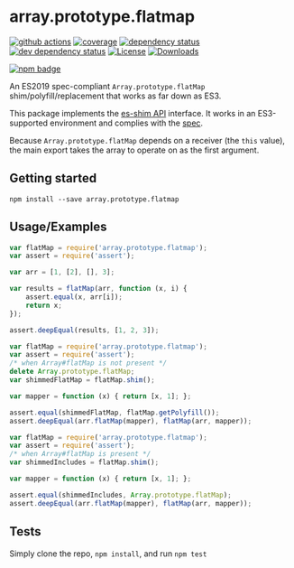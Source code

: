 # array.prototype.flatmap

[![github actions](https://img.shields.io/endpoint?url=https://github-actions-badge-u3jn4tfpocch.runkit.sh/es-shims/Array.prototype.flatMap)](https://github.com/es-shims/Array.prototype.flatMap/actions) [![coverage](https://codecov.io/gh/es-shims/Array.prototype.flatMap/branch/main/graphs/badge.svg)](https://app.codecov.io/gh/es-shims/Array.prototype.flatMap/) [![dependency status](https://david-dm.org/es-shims/Array.prototype.flatMap.svg)](https://david-dm.org/es-shims/Array.prototype.flatMap) [![dev dependency status](https://david-dm.org/es-shims/Array.prototype.flatMap/dev-status.svg)](https://david-dm.org/es-shims/Array.prototype.flatMap#info=devDependencies) [![License](https://img.shields.io/npm/l/array.prototype.flatmap.svg)](LICENSE/) [![Downloads](https://img.shields.io/npm/dm/array.prototype.flatmap.svg)](https://npm-stat.com/charts.html?package=array.prototype.flatmap)

[![npm badge](https://nodei.co/npm/array.prototype.flatmap.png?downloads=true\&stars=true)](https://npmjs.org/package/array.prototype.flatmap)

An ES2019 spec-compliant `Array.prototype.flatMap` shim/polyfill/replacement that works as far down as ES3.

This package implements the [es-shim API](https://github.com/es-shims/api) interface. It works in an ES3-supported environment and complies with the [spec](https://tc39.es/ecma262/#sec-array.prototype.flatmap).

Because `Array.prototype.flatMap` depends on a receiver (the `this` value), the main export takes the array to operate on as the first argument.

## Getting started

```
npm install --save array.prototype.flatmap
```

## Usage/Examples

```js
var flatMap = require('array.prototype.flatmap');
var assert = require('assert');

var arr = [1, [2], [], 3];

var results = flatMap(arr, function (x, i) {
	assert.equal(x, arr[i]);
	return x;
});

assert.deepEqual(results, [1, 2, 3]);
```

```js
var flatMap = require('array.prototype.flatmap');
var assert = require('assert');
/* when Array#flatMap is not present */
delete Array.prototype.flatMap;
var shimmedFlatMap = flatMap.shim();

var mapper = function (x) { return [x, 1]; };

assert.equal(shimmedFlatMap, flatMap.getPolyfill());
assert.deepEqual(arr.flatMap(mapper), flatMap(arr, mapper));
```

```js
var flatMap = require('array.prototype.flatmap');
var assert = require('assert');
/* when Array#flatMap is present */
var shimmedIncludes = flatMap.shim();

var mapper = function (x) { return [x, 1]; };

assert.equal(shimmedIncludes, Array.prototype.flatMap);
assert.deepEqual(arr.flatMap(mapper), flatMap(arr, mapper));
```

## Tests

Simply clone the repo, `npm install`, and run `npm test`
